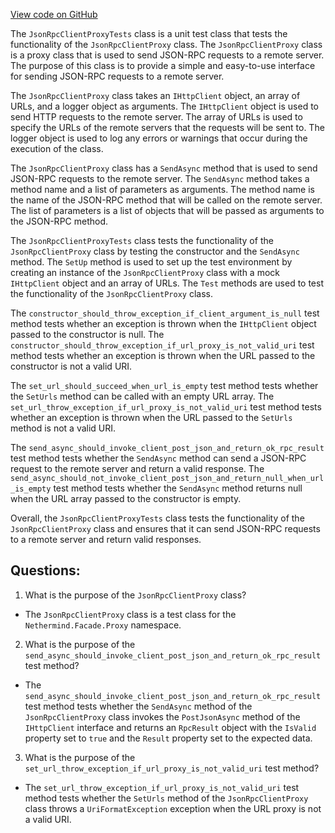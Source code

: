 [View code on GitHub](https://github.com/NethermindEth/nethermind/src/Nethermind/Nethermind.Facade.Test/Proxy/JsonRpcClientProxyTests.cs)

The `JsonRpcClientProxyTests` class is a unit test class that tests the functionality of the `JsonRpcClientProxy` class. The `JsonRpcClientProxy` class is a proxy class that is used to send JSON-RPC requests to a remote server. The purpose of this class is to provide a simple and easy-to-use interface for sending JSON-RPC requests to a remote server.

The `JsonRpcClientProxy` class takes an `IHttpClient` object, an array of URLs, and a logger object as arguments. The `IHttpClient` object is used to send HTTP requests to the remote server. The array of URLs is used to specify the URLs of the remote servers that the requests will be sent to. The logger object is used to log any errors or warnings that occur during the execution of the class.

The `JsonRpcClientProxy` class has a `SendAsync` method that is used to send JSON-RPC requests to the remote server. The `SendAsync` method takes a method name and a list of parameters as arguments. The method name is the name of the JSON-RPC method that will be called on the remote server. The list of parameters is a list of objects that will be passed as arguments to the JSON-RPC method.

The `JsonRpcClientProxyTests` class tests the functionality of the `JsonRpcClientProxy` class by testing the constructor and the `SendAsync` method. The `SetUp` method is used to set up the test environment by creating an instance of the `JsonRpcClientProxy` class with a mock `IHttpClient` object and an array of URLs. The `Test` methods are used to test the functionality of the `JsonRpcClientProxy` class.

The `constructor_should_throw_exception_if_client_argument_is_null` test method tests whether an exception is thrown when the `IHttpClient` object passed to the constructor is null. The `constructor_should_throw_exception_if_url_proxy_is_not_valid_uri` test method tests whether an exception is thrown when the URL passed to the constructor is not a valid URI.

The `set_url_should_succeed_when_url_is_empty` test method tests whether the `SetUrls` method can be called with an empty URL array. The `set_url_throw_exception_if_url_proxy_is_not_valid_uri` test method tests whether an exception is thrown when the URL passed to the `SetUrls` method is not a valid URI.

The `send_async_should_invoke_client_post_json_and_return_ok_rpc_result` test method tests whether the `SendAsync` method can send a JSON-RPC request to the remote server and return a valid response. The `send_async_should_not_invoke_client_post_json_and_return_null_when_url_is_empty` test method tests whether the `SendAsync` method returns null when the URL array passed to the constructor is empty.

Overall, the `JsonRpcClientProxyTests` class tests the functionality of the `JsonRpcClientProxy` class and ensures that it can send JSON-RPC requests to a remote server and return valid responses.
## Questions: 
 1. What is the purpose of the `JsonRpcClientProxy` class?
- The `JsonRpcClientProxy` class is a test class for the `Nethermind.Facade.Proxy` namespace.

2. What is the purpose of the `send_async_should_invoke_client_post_json_and_return_ok_rpc_result` test method?
- The `send_async_should_invoke_client_post_json_and_return_ok_rpc_result` test method tests whether the `SendAsync` method of the `JsonRpcClientProxy` class invokes the `PostJsonAsync` method of the `IHttpClient` interface and returns an `RpcResult` object with the `IsValid` property set to `true` and the `Result` property set to the expected data.

3. What is the purpose of the `set_url_throw_exception_if_url_proxy_is_not_valid_uri` test method?
- The `set_url_throw_exception_if_url_proxy_is_not_valid_uri` test method tests whether the `SetUrls` method of the `JsonRpcClientProxy` class throws a `UriFormatException` exception when the URL proxy is not a valid URI.